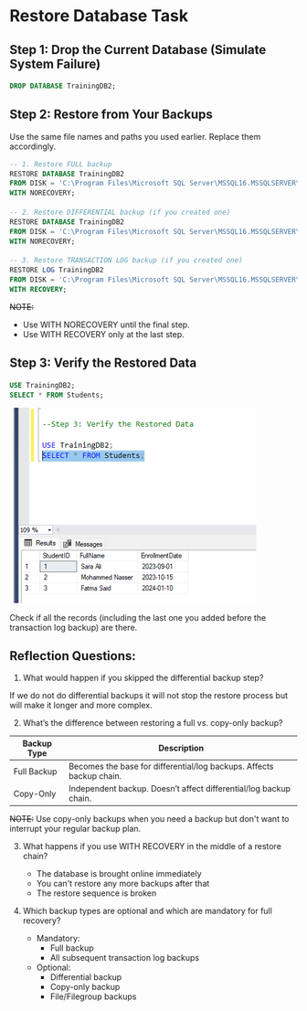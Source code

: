 # **Restore Database Task**

## **Step 1: Drop the Current Database (Simulate System Failure)**
```sql
DROP DATABASE TrainingDB2; 
```


## **Step 2: Restore from Your Backups**

Use the same file names and paths you used earlier. Replace them accordingly.
```sql 
-- 1. Restore FULL backup 
RESTORE DATABASE TrainingDB2  
FROM DISK = 'C:\Program Files\Microsoft SQL Server\MSSQL16.MSSQLSERVER\MSSQL\Backup\TrainingDB2_Full.bak' 
WITH NORECOVERY; 

-- 2. Restore DIFFERENTIAL backup (if you created one) 
RESTORE DATABASE TrainingDB2  
FROM DISK = 'C:\Program Files\Microsoft SQL Server\MSSQL16.MSSQLSERVER\MSSQL\Backup\TrainingDB2_Diff.bak' 
WITH NORECOVERY; 

-- 3. Restore TRANSACTION LOG backup (if you created one) 
RESTORE LOG TrainingDB2  
FROM DISK = 'C:\Program Files\Microsoft SQL Server\MSSQL16.MSSQLSERVER\MSSQL\Backup\TrainingDB2_Log.trn' 
WITH RECOVERY; 
```
~~NOTE:~~
- Use WITH NORECOVERY until the final step. 
- Use WITH RECOVERY only at the last step. 

## **Step 3: Verify the Restored Data**
```sql
USE TrainingDB2; 
SELECT * FROM Students; 
```

![Output](./output.png)

Check if all the records (including the last one you added before the transaction log backup) are 
there. 

## **Reflection Questions:**

1. What would happen if you skipped the differential backup step? 

If we do not do differential backups it will not stop the restore process but will make it longer and more complex.

2. What’s the difference between restoring a full vs. copy-only backup? 

|Backup Type |Description                                                          |
|------------|---------------------------------------------------------------------|
|Full Backup |Becomes the base for differential/log backups. Affects backup chain. |
|Copy-Only   |Independent backup. Doesn’t affect differential/log backup chain.    |

~~NOTE:~~
Use copy-only backups when you need a backup but don't want to interrupt your regular backup plan.

3. What happens if you use WITH RECOVERY in the middle of a restore chain? 
   - The database is brought online immediately
   - You can't restore any more backups after that
   - The restore sequence is broken

4. Which backup types are optional and which are mandatory for full recovery? 
   - Mandatory:
     - Full backup
     - All subsequent transaction log backups
   - Optional:
     - Differential backup 
     - Copy-only backup 
     - File/Filegroup backups 